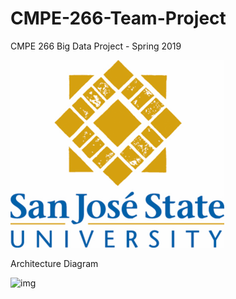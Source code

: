 # CMPE-266-Team-Project
CMPE 266 Big Data Project - Spring 2019

![img](https://github.com/acharyarohan/CMPE-266-Team-Project/blob/master/sjsu_logo.png)

Architecture Diagram

![img](https://user-images.githubusercontent.com/33761930/56635961-278a4000-661c-11e9-9a4c-eafb0dc8676e.JPG)
